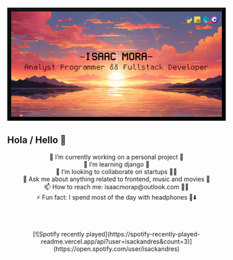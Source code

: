 ![My banner](https://github.com/Zprit3/Zprit3/blob/main/assets/banner.jpg)

## Hola / Hello 👋

<p align="center">
  🔭 I’m currently working on a personal project 🎲<br>
  🌱 I’m learning django 🐍<br>
  👯 I’m looking to collaborate on startups 👨‍🏭<br>
  💬 Ask me about anything related to frontend, music and movies 🎥<br>
  📫 How to reach me: isaacmorap@outlook.com 🧑‍💻<br>
  ⚡ Fun fact: I spend most of the day with headphones 🎵⬇️
</p>

<br><br>

<div align="center">
  [![Spotify recently played](https://spotify-recently-played-readme.vercel.app/api?user=isackandres&count=3)](https://open.spotify.com/user/isackandres)
</div>
